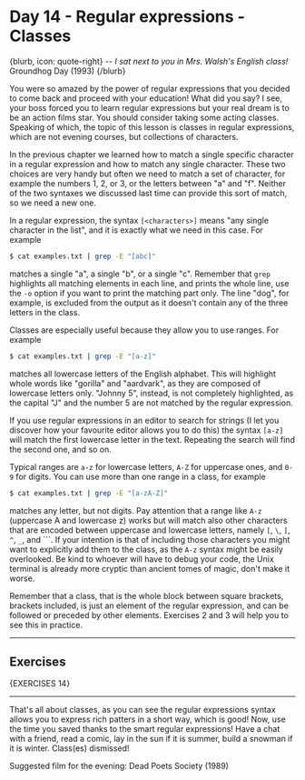 # Day 14 - Regular expressions - Classes

{blurb, icon: quote-right}
-- _I sat next to you in Mrs. Walsh's English class!_
Groundhog Day (1993)
{/blurb}

You were so amazed by the power of regular expressions that you decided to come back and proceed with your education! What did you say? I see, your boss forced you to learn regular expressions but your real dream is to be an action films star. You should consider taking some acting classes. Speaking of which, the topic of this lesson is classes in regular expressions, which are not evening courses, but collections of characters.

In the previous chapter we learned how to match a single specific character in a regular expression and how to match any single character. These two choices are very handy but often we need to match a set of character, for example the numbers 1, 2, or 3, or the letters between "a" and "f". Neither of the two syntaxes we discussed last time can provide this sort of match, so we need a new one.

In a regular expression, the syntax `[<characters>]` means "any single character in the list", and it is exactly what we need in this case. For example

``` sh
$ cat examples.txt | grep -E "[abc]"
```

matches a single "a", a single "b", or a single "c". Remember that `grep` highlights all matching elements in each line, and prints the whole line, use the `-o` option if you want to print the matching part only. The line "dog", for example, is excluded from the output as it doesn't contain any of the three letters in the class.

Classes are especially useful because they allow you to use ranges. For example

``` sh
$ cat examples.txt | grep -E "[a-z]"
```

matches all lowercase letters of the English alphabet. This will highlight whole words like "gorilla" and "aardvark", as they are composed of lowercase letters only. "Johnny 5", instead, is not completely highlighted, as the capital "J" and the number 5 are not matched by the regular expression. 

If you use regular expressions in an editor to search for strings (I let you discover how your favourite editor allows you to do this) the syntax `[a-z]` will match the first lowercase letter in the text. Repeating the search will find the second one, and so on.

Typical ranges are `a-z` for lowercase letters, `A-Z` for uppercase ones, and `0-9` for digits. You can use more than one range in a class, for example

``` sh
$ cat examples.txt | grep -E "[a-zA-Z]"
```

matches any letter, but not digits. Pay attention that a range like `A-z` (uppercase A and lowercase z) works but will match also other characters that are encoded between uppercase and lowercase letters, namely `[`, `\`, `]`, `^`, `_`, and ```. If your intention is that of including those characters you might want to explicitly add them to the class, as the `A-z` syntax might be easily overlooked. Be kind to whoever will have to debug your code, the Unix terminal is already more cryptic than ancient tomes of magic, don't make it worse.

Remember that a class, that is the whole block between square brackets, brackets included, is just an element of the regular expression, and can be followed or preceded by other elements. Exercises 2 and 3 will help you to see this in practice.

* * *

## Exercises

{EXERCISES 14}

* * *

That's all about classes, as you can see the regular expressions syntax allows you to express rich patters in a short way, which is good! Now, use the time you saved thanks to the smart regular expressions! Have a chat with a friend, read a comic, lay in the sun if it is summer, build a snowman if it is winter. Class(es) dismissed!

Suggested film for the evening: Dead Poets Society (1989)